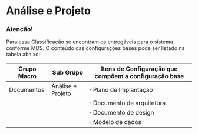 Análise e Projeto
==========================


### Atenção!

Para essa Classificação se encontram os entregáveis para o sistema conforme MDS. O conteúdo das configurações bases pode ser listado na tabela abaixo:

| Grupo Macro | Sub Grupo | Itens de Configuração que compõem a configuração base |
|-------------|---------------------------|-------------------------------------------------------|
| Documentos | Análise e Projeto | · Plano de Implantação |
| | | · Documento de arquitetura |
| | | · Documento de design |
| | | · Modelo de dados |